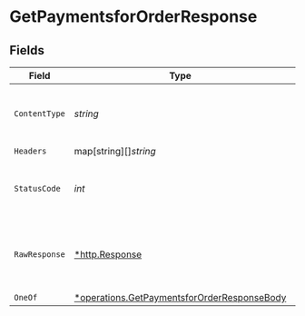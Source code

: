 # GetPaymentsforOrderResponse


## Fields

| Field                                                                                                            | Type                                                                                                             | Required                                                                                                         | Description                                                                                                      |
| ---------------------------------------------------------------------------------------------------------------- | ---------------------------------------------------------------------------------------------------------------- | ---------------------------------------------------------------------------------------------------------------- | ---------------------------------------------------------------------------------------------------------------- |
| `ContentType`                                                                                                    | *string*                                                                                                         | :heavy_check_mark:                                                                                               | HTTP response content type for this operation                                                                    |
| `Headers`                                                                                                        | map[string][]*string*                                                                                            | :heavy_minus_sign:                                                                                               | N/A                                                                                                              |
| `StatusCode`                                                                                                     | *int*                                                                                                            | :heavy_check_mark:                                                                                               | HTTP response status code for this operation                                                                     |
| `RawResponse`                                                                                                    | [*http.Response](https://pkg.go.dev/net/http#Response)                                                           | :heavy_minus_sign:                                                                                               | Raw HTTP response; suitable for custom response parsing                                                          |
| `OneOf`                                                                                                          | [*operations.GetPaymentsforOrderResponseBody](../../../pkg/models/operations/getpaymentsfororderresponsebody.md) | :heavy_minus_sign:                                                                                               | OK                                                                                                               |